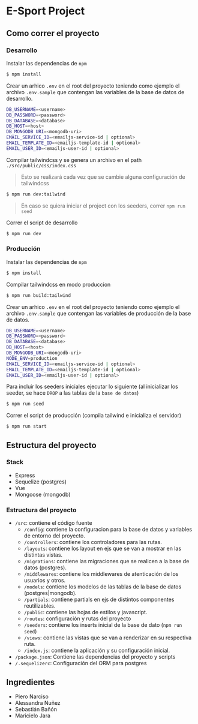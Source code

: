 # E-Sport Project

## Como correr el proyecto

### Desarrollo

Instalar las dependencias de `npm`

```bash
$ npm install
```

Crear un arhico `.env` en el root del proyecto teniendo como ejemplo el archivo `.env.sample` que contengan las variables de la base de datos de desarrollo.

```bash
DB_USERNAME=<username>
DB_PASSWORD=<password>
DB_DATABASE=<database>
DB_HOST=<host>
DB_MONGODB_URI=<mongodb-uri>
EMAIL_SERVICE_ID=<emailjs-service-id | optional>
EMAIL_TEMPLATE_ID=<emailjs-template-id | optional>
EMAIL_USER_ID=<emailjs-user-id | optional>
```

Compilar tailwindcss y se genera un archivo en el path `./src/public/css/index.css`
> Esto se realizará cada vez que se cambie alguna configuración de tailwindcss

```bash
$ npm run dev:tailwind
```

> En caso se quiera iniciar el project con los seeders, correr `npm run seed`

Correr el script de desarrollo

```bash
$ npm run dev
```

### Producción

Instalar las dependencias de `npm`

```bash
$ npm install
```

Compilar tailwindcss en modo produccion

```bash
$ npm run build:tailwind
```

Crear un arhico `.env` en el root del proyecto teniendo como ejemplo el archivo `.env.sample` que contengan las variables de producción de la base de datos.

```bash
DB_USERNAME=<username>
DB_PASSWORD=<password>
DB_DATABASE=<database>
DB_HOST=<host>
DB_MONGODB_URI=<mongodb-uri>
NODE_ENV=production
EMAIL_SERVICE_ID=<emailjs-service-id | optional>
EMAIL_TEMPLATE_ID=<emailjs-template-id | optional>
EMAIL_USER_ID=<emailjs-user-id | optional>
```

Para incluir los seeders iniciales ejecutar lo siguiente (al inicializar los seeder, se hace `DROP` a las tablas de la `base de datos`)

```bash
$ npm run seed
```

Correr el script de producción (compila tailwind e inicializa el servidor)

```bash
$ npm run start
```

## Estructura del proyecto

### Stack

* Express
* Sequelize (postgres)
* Vue
* Mongoose (mongodb)

### Estructura del proyecto

* `/src`: contiene el código fuente
    * `/config`: contiene la configuracion para la base de datos y variables de entorno del proyecto.
    * `/controllers`: contiene los controladores para las rutas.
    * `/layouts`: contiene los layout en ejs que se van a mostrar en las distintas vistas.
    * `/migrations`: contiene las migraciones que se realicen a la base de datos (postgres).
    * `/middlewares`: contiene los middlewares de atenticación de los usuarios y otros.
    * `/models`: contiene los modelos de las tablas de la base de datos (postgres|mongodb).
    * `/partials`: contiene partials en ejs de distintos componentes reutilizables.
    * `/public`: contiene las hojas de estilos y javascript.
    * `/routes`: configuración y rutas del proyecto
    * `/seeders`: contiene los inserts inicial de la base de dato (`npm run seed`)
    * `/views`: contiene las vistas que se van a renderizar en su respectiva ruta.
    * `/index.js`: contiene la aplicación y su configuración inicial.
* `/package.json`: Contiene las dependencias del proyecto y scripts
* `/.sequelizerc`: Configuración del ORM para postgres


## Ingredientes
* Piero Narciso
* Alessandra Nuñez
* Sebastián Bañón
* Maricielo Jara
